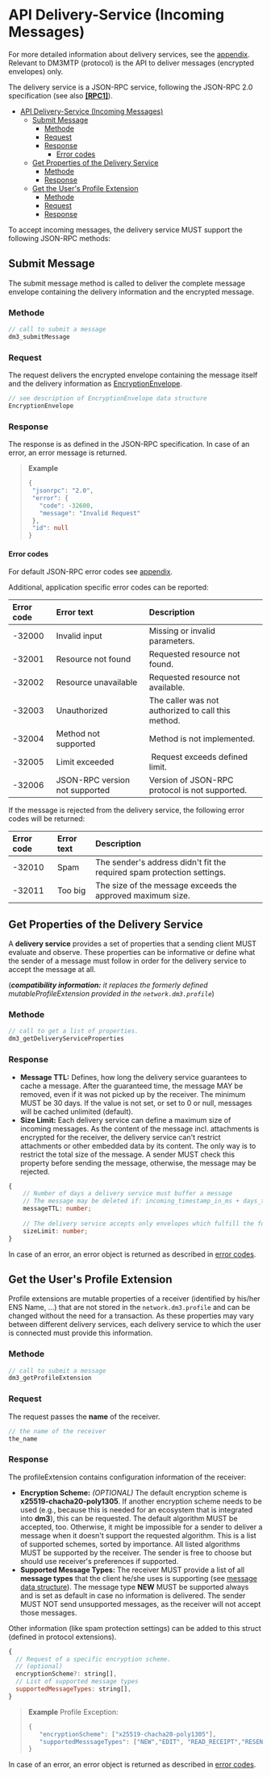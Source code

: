 # API Delivery-Service (Incoming Messages)

For more detailed information about delivery services, see the [appendix](mtp-appendix.md#appendix). Relevant to DM3MTP (protocol) is the API to deliver messages (encrypted envelopes) only.

The delivery service is a JSON-RPC service, following the JSON-RPC 2.0 specification (see also [**[RPC1]**](../references.md)).

- [API Delivery-Service (Incoming Messages)](#api-delivery-service-incoming-messages)
  - [Submit Message](#submit-message)
    - [Methode](#methode)
    - [Request](#request)
    - [Response](#response)
      - [Error codes](#error-codes)
  - [Get Properties of the Delivery Service](#get-properties-of-the-delivery-service)
    - [Methode](#methode-1)
    - [Response](#response-1)
  - [Get the User's Profile Extension](#get-the-users-profile-extension)
    - [Methode](#methode-2)
    - [Request](#request-1)
    - [Response](#response-2)
  
To accept incoming messages, the delivery service MUST support the following JSON-RPC methods:

## Submit Message

The submit message method is called to deliver the complete message envelope containing the delivery information and the encrypted message.

### Methode

```TypeScript
// call to submit a message
dm3_submitMessage 
```

### Request

The request delivers the encrypted envelope containing the message itself and the delivery information as [EncryptionEnvelope](mtp-transport.md#encryption-envelope-data-structure).

```TypeScript
// see description of EncryptionEnvelope data structure
EncryptionEnvelope
```

### Response

The response is as defined in the JSON-RPC specification. In case of an error, an error message is returned.

> **Example**
>
> ```TypeScript
> {
>  "jsonrpc": "2.0", 
>  "error": {
>    "code": -32600, 
>    "message": "Invalid Request"
>  }, 
>  "id": null
>}
>```

#### Error codes

For default JSON-RPC error codes see [appendix](mtp-appendix.md#rpc-error-codes).

Additional, application specific error codes can be reported:

| Error code | Error text  | Description |
|:---|:---|:---|
| -32000 | Invalid input | Missing or invalid parameters.|
| -32001 | Resource not found | Requested resource not found.|
| -32002 | Resource unavailable | Requested resource not available.|
| -32003 | Unauthorized | The caller was not authorized to call this method.|
| -32004 | Method not supported | Method is not implemented.|
| -32005 | Limit exceeded | Request exceeds defined limit.|
| -32006 | JSON-RPC version not supported | Version of JSON-RPC protocol is not supported.|

If the message is rejected from the delivery service, the following error codes will be returned:

| Error code | Error text  | Description |
|:---|:---|:---|
| -32010 | Spam | The sender's address didn't fit the required spam protection settings.|
| -32011 | Too big | The size of the message exceeds the approved maximum size.|

## Get Properties of the Delivery Service

A **delivery service** provides a set of properties that a sending client MUST evaluate and observe. These properties can be informative or define what the sender of a message must follow in order for the delivery service to accept the message at all.

(_**compatibility information:** it replaces the formerly defined mutableProfileExtension provided in the `network.dm3.profile`_)

### Methode

```TypeScript
// call to get a list of properties. 
dm3_getDeliveryServiceProperties
```

### Response

* **Message TTL:** Defines, how long the delivery service guarantees to cache a message. After the guaranteed time, the message MAY be removed, even if it was not picked up by the receiver. The minimum MUST be 30 days. If the value is not set, or set to 0 or null, messages will be cached unlimited (default).
* **Size Limit:** Each delivery service can define a maximum size of incoming messages. As the content of the message incl. attachments is encrypted for the receiver, the delivery service can't restrict attachments or other embedded data by its content. The only way is to restrict the total size of the message.
A sender MUST check this property before sending the message, otherwise, the message may be rejected.

```TypeScript
{
    // Number of days a delivery service must buffer a message
    // The message may be deleted if: incoming_timestamp_in_ms + days_to_ms(messageTTL) < now_in_ms
    messageTTL: number;
  
    // The delivery service accepts only envelopes which fulfill the following condition: sizeInBytes(envelope) <= sizeLimit
    sizeLimit: number; 
}
```

In case of an error, an error object is returned as described in [error codes](#error-codes).

## Get the User's Profile Extension

Profile extensions are mutable properties of a receiver (identified by his/her ENS Name, ...) that are not stored in the `network.dm3.profile` and can be changed without the need for a transaction. As these properties may vary between different delivery services, each delivery service to which the user is connected must provide this information.

### Methode

```TypeScript
// call to submit a message
dm3_getProfileExtension
```

### Request

The request passes the **name** of the receiver.

```TypeScript
// the name of the receiver
the_name
```

### Response

The profileExtension contains configuration information of the receiver:

* **Encryption Scheme:** _(OPTIONAL)_ The default encryption scheme is **x25519-chacha20-poly1305**. If another encryption scheme needs to be used (e.g., because this is needed for an ecosystem that is integrated into **dm3**), this can be requested. The default algorithm MUST be accepted, too. Otherwise, it might be impossible for a sender to deliver a message when it doesn't support the requested algorithm.
This is a list of supported schemes, sorted by importance. All listed algorithms MUST be supported by the receiver. The sender is free to choose but should use receiver's preferences if supported.
* **Supported Message Types:** The receiver MUST provide a list of all **message types** that the client he/she uses is supporting (see [message data structure](mtp-transport.md#message_data_structure)).
The message type **NEW** MUST be supported always and is set as default in case no information is delivered.
The sender MUST NOT send unsupported messages, as the receiver will not accept those messages.

Other information (like spam protection settings) can be added to this struct (defined in protocol extensions).

```JavaScript
{
  // Request of a specific encryption scheme.
  // (optional)
  encryptionScheme?: string[],
  // List of supported message types
  supportedMessageTypes: string[],
}
```

> **Example** Profile Exception:
>
> ```JavaScript
> {
>    "encryptionScheme": ["x25519-chacha20-poly1305"],
>    "supportedMesssageTypes": ["NEW","EDIT", "READ_RECEIPT","RESEND_REQUEST"],
> }
> ```

In case of an error, an error object is returned as described in [error codes](#error-codes).
